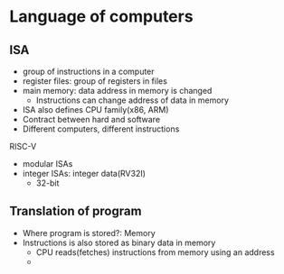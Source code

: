 # Language of computers

## ISA

- group of instructions in a computer
- register files: group of registers in files
- main memory: data address in memory is changed
  - Instructions can change address of data in memory
- ISA also defines CPU family(x86, ARM)
- Contract between hard and software
- Different computers, different instructions

RISC-V

- modular ISAs
- integer ISAs: integer data(RV32I)
  - 32-bit

## Translation of program

- Where program is stored?: Memory
- Instructions is also stored as binary data in memory
  - CPU reads(fetches) instructions from memory using an address
  -